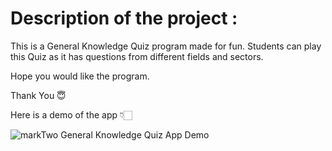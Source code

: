 # Description of the project :

This is a General Knowledge Quiz program made for fun. Students can play this Quiz as it has questions from different fields and sectors.

Hope you would like the program. 

Thank You 😇

Here is a demo of the app 👇🏻

![markTwo General Knowledge Quiz App Demo](./markTwoDemo.PNG)


